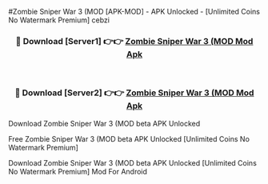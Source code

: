 #Zombie Sniper War 3 (MOD [APK-MOD] - APK Unlocked - [Unlimited Coins No Watermark Premium] cebzi



<div align="center">

<h3>🔴 Download [Server1] 👉👉 <a href="https://momento.my/?title=Zombie_Sniper_War_3_(MOD">Zombie Sniper War 3 (MOD Mod Apk</a></h3><br>

<h3>🔴 Download [Server2] 👉👉 <a href="https://momento.my/?title=Zombie_Sniper_War_3_(MOD">Zombie Sniper War 3 (MOD Mod Apk</a></h3>
</div>



Download Zombie Sniper War 3 (MOD beta APK Unlocked

Free Zombie Sniper War 3 (MOD beta APK Unlocked [Unlimited Coins No Watermark Premium]

Download Zombie Sniper War 3 (MOD beta APK Unlocked [Unlimited Coins No Watermark Premium] Mod For Android

